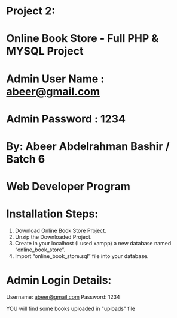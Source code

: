 # Project 2:

# Online Book Store - Full PHP & MYSQL Project

# Admin User Name : abeer@gmail.com
 # Admin Password : 1234
 
# By: Abeer Abdelrahman Bashir / Batch 6
# Web Developer Program


# Installation Steps:

1. Download Online Book Store Project.
2. Unzip the Downloaded Project.
3. Create in your localhost (I used xampp) a new database named “online_book_store”.
4. Import “online_book_store.sql” file into your database.


# Admin Login Details:
Username: abeer@gmail.com
Password: 1234

YOU will find some books uploaded in "uploads" file
